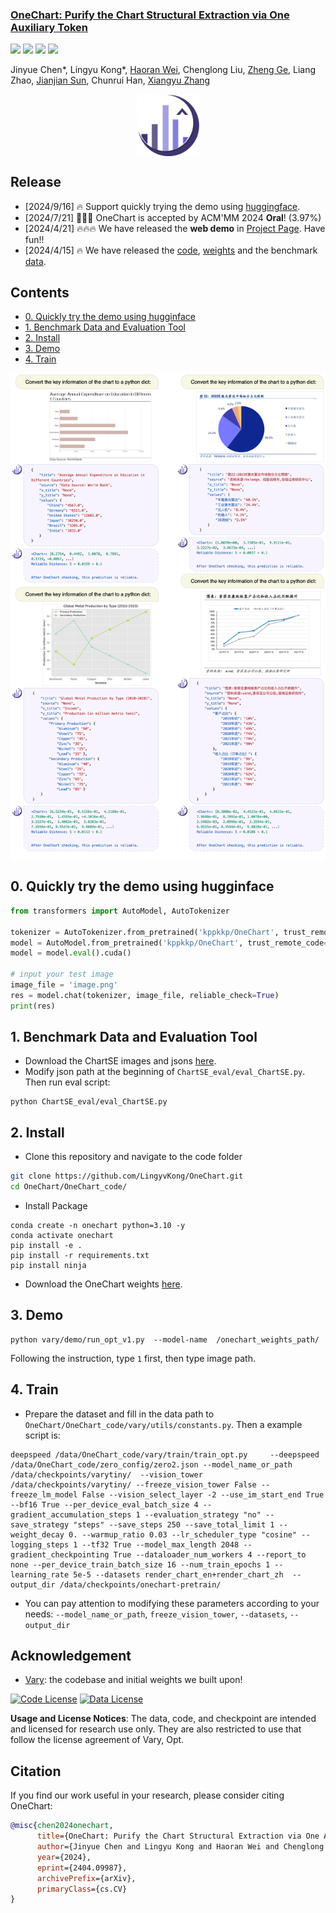 <h3><a href="https://github.com/LingyvKong/OneChart/blob/main/OneChart_paper.pdf">OneChart: Purify the Chart Structural Extraction via One Auxiliary Token</a></h3>
<a href="http://arxiv.org/abs/2404.09987"><img src="https://img.shields.io/badge/Paper-PDF-orange"></a> 
<a href="https://onechartt.github.io/"><img src="https://img.shields.io/badge/Project-Page-Green"></a>
<a href='https://huggingface.co/kppkkp/OneChart/tree/main'><img src='https://img.shields.io/badge/%F0%9F%A4%97%20Hugging%20Face-Models-blue'></a>
<a href="https://zhuanlan.zhihu.com/p/692607557"><img src="https://img.shields.io/badge/zhihu-yellow"></a> 

Jinyue Chen*, Lingyu Kong*, [Haoran Wei](https://scholar.google.com/citations?user=J4naK0MAAAAJ&hl=en), Chenglong Liu, [Zheng Ge](https://joker316701882.github.io/), Liang Zhao, [Jianjian Sun](https://scholar.google.com/citations?user=MVZrGkYAAAAJ&hl=en), Chunrui Han, [Xiangyu Zhang](https://scholar.google.com/citations?user=yuB-cfoAAAAJ&hl=en)
	


<p align="center">
<img src="assets/logo.png" style="width: 100px" align=center>
</p>

## Release
- [2024/9/16] 🔥 Support quickly trying the demo using [huggingface](https://huggingface.co/kppkkp/OneChart/blob/main/README.md).
- [2024/7/21] 🎉🎉🎉 OneChart is accepted by ACM'MM 2024 **Oral**! (3.97%)
- [2024/4/21] 🔥🔥🔥 We have released the **web demo** in [Project Page](https://onechartt.github.io/). Have fun!!
- [2024/4/15] 🔥 We have released the [code](https://github.com/LingyvKong/OneChart), [weights](https://huggingface.co/kppkkp/OneChart/tree/main) and the benchmark [data](https://drive.google.com/drive/folders/1YmOvxq0DfOA9YKoyCZDjpnTIkPNoyegQ?usp=sharing). 


## Contents
- [0. Quickly try the demo using hugginface](#0-quickly-try-the-demo-using-hugginface)
- [1. Benchmark Data and Evaluation Tool](#1-benchmark-data-and-evaluation-tool)
- [2. Install](#2-install)
- [3. Demo](#3-demo)
- [4. Train](#4-train)

<p align="center">
<img src="assets/append_all.png" style="width: 700px" align=center>
</p>

## 0. Quickly try the demo using hugginface
```python
from transformers import AutoModel, AutoTokenizer

tokenizer = AutoTokenizer.from_pretrained('kppkkp/OneChart', trust_remote_code=True, use_fast=False, padding_side="right")
model = AutoModel.from_pretrained('kppkkp/OneChart', trust_remote_code=True, low_cpu_mem_usage=True, device_map='cuda')
model = model.eval().cuda()

# input your test image
image_file = 'image.png'
res = model.chat(tokenizer, image_file, reliable_check=True)
print(res)
```

## 1. Benchmark Data and Evaluation Tool
- Download the ChartSE images and jsons [here](https://drive.google.com/drive/folders/1YmOvxq0DfOA9YKoyCZDjpnTIkPNoyegQ?usp=sharing). 
- Modify json path at the beginning of `ChartSE_eval/eval_ChartSE.py`. Then run eval script:
   
```shell
python ChartSE_eval/eval_ChartSE.py
```

## 2. Install
- Clone this repository and navigate to the code folder
```bash
git clone https://github.com/LingyvKong/OneChart.git
cd OneChart/OneChart_code/
```
- Install Package
```Shell
conda create -n onechart python=3.10 -y
conda activate onechart
pip install -e .
pip install -r requirements.txt
pip install ninja
```
- Download the OneChart weights [here](https://huggingface.co/kppkkp/OneChart/tree/main). 
  
## 3. Demo
```Shell
python vary/demo/run_opt_v1.py  --model-name  /onechart_weights_path/
```
Following the instruction, type `1` first, then type image path.

## 4. Train
- Prepare the dataset and fill in the data path to `OneChart/OneChart_code/vary/utils/constants.py`. Then a example script is:
```shell
deepspeed /data/OneChart_code/vary/train/train_opt.py     --deepspeed /data/OneChart_code/zero_config/zero2.json --model_name_or_path /data/checkpoints/varytiny/  --vision_tower /data/checkpoints/varytiny/ --freeze_vision_tower False --freeze_lm_model False --vision_select_layer -2 --use_im_start_end True --bf16 True --per_device_eval_batch_size 4 --gradient_accumulation_steps 1 --evaluation_strategy "no" --save_strategy "steps" --save_steps 250 --save_total_limit 1 --weight_decay 0. --warmup_ratio 0.03 --lr_scheduler_type "cosine" --logging_steps 1 --tf32 True --model_max_length 2048 --gradient_checkpointing True --dataloader_num_workers 4 --report_to none --per_device_train_batch_size 16 --num_train_epochs 1 --learning_rate 5e-5 --datasets render_chart_en+render_chart_zh  --output_dir /data/checkpoints/onechart-pretrain/
```
- You can pay attention to modifying these parameters according to your needs: `--model_name_or_path`, `freeze_vision_tower`, `--datasets`, `--output_dir` 


## Acknowledgement
- [Vary](https://github.com/Ucas-HaoranWei/Vary): the codebase and initial weights we built upon!

[![Code License](https://img.shields.io/badge/Code%20License-Apache_2.0-green.svg)](https://github.com/tatsu-lab/stanford_alpaca/blob/main/LICENSE)
[![Data License](https://img.shields.io/badge/Data%20License-CC%20By%20NC%204.0-red.svg)](https://github.com/tatsu-lab/stanford_alpaca/blob/main/DATA_LICENSE)

**Usage and License Notices**: The data, code, and checkpoint are intended and licensed for research use only. They are also restricted to use that follow the license agreement of Vary, Opt. 


## Citation
If you find our work useful in your research, please consider citing OneChart:
```bibtex
@misc{chen2024onechart,
      title={OneChart: Purify the Chart Structural Extraction via One Auxiliary Token}, 
      author={Jinyue Chen and Lingyu Kong and Haoran Wei and Chenglong Liu and Zheng Ge and Liang Zhao and Jianjian Sun and Chunrui Han and Xiangyu Zhang},
      year={2024},
      eprint={2404.09987},
      archivePrefix={arXiv},
      primaryClass={cs.CV}
}
```
